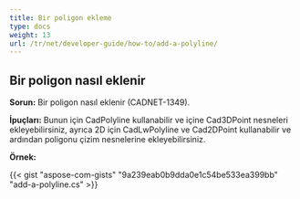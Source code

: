 ```yaml
---
title: Bir poligon ekleme
type: docs
weight: 13
url: /tr/net/developer-guide/how-to/add-a-polyline/
---
```


## **Bir poligon nasıl eklenir**

**Sorun:** Bir poligon nasıl eklenir (CADNET-1349).

**İpuçları:** Bunun için CadPolyline kullanabilir ve içine Cad3DPoint nesneleri ekleyebilirsiniz, ayrıca 2D için CadLwPolyline ve Cad2DPoint kullanabilir ve ardından poligonu çizim nesnelerine ekleyebilirsiniz.

**Örnek:**

{{< gist "aspose-com-gists" "9a239eab0b9dda0e1c54be533ea399bb" "add-a-polyline.cs" >}}
